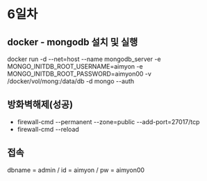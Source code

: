 # 6일차

## docker - mongodb 설치 및 실행
docker run -d --net=host --name mongodb_server -e MONGO_INITDB_ROOT_USERNAME=aimyon -e MONGO_INITDB_ROOT_PASSWORD=aimyon00 -v /docker/vol/mong:/data/db -d mongo --auth

## 방화벽해제(성공)
- firewall-cmd --permanent --zone=public --add-port=27017/tcp
- firewall-cmd --reload

## 접속
dbname = admin / id = aimyon / pw = aimyon00
